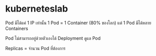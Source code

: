 # kuberneteslab
Pod มีได้แค่ 1 IP เท่านั้น
1 Pod = 1 Container (80% ของโลก) แต่ 1 Pod มีได้หลาย Containers

Pod ไม่สามารถอยู่ด้วยตัวเองได้
Deployment ดูแล Pod

Replicas = จำนวน Pod ที่ต้องการ

